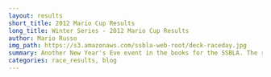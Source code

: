 ```yaml
---
layout: results
short_title: 2012 Mario Cup Results
long_title: Winter Series - 2012 Mario Cup Results
author: Mario Russo
img_path: https://s3.amazonaws.com/ssbla-web-root/deck-raceday.jpg
summary: Another New Year's Eve event in the books for the SSBLA. The return of the curved course was greatly anticipated by those racers left cowering after last year's superfast straight course. Despite conflicts for a few regular racers, we fielded 7 participants for this year's event...
categories: race_results, blog
---
```


